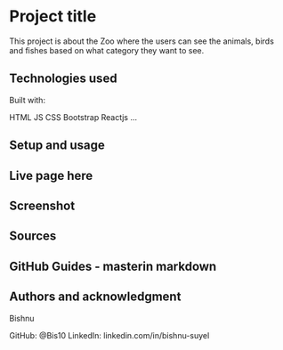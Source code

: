 # Project title
This project is about the Zoo where the users can see the animals, birds and fishes based on what category they want to see.

## Technologies used
Built with:

HTML
JS
CSS
Bootstrap
Reactjs
...
## Setup and usage
## Live page here

## Screenshot
## Sources
## GitHub Guides - masterin markdown

## Authors and acknowledgment
Bishnu 

 GitHub: @Bis10
LinkedIn: linkedin.com/in/bishnu-suyel